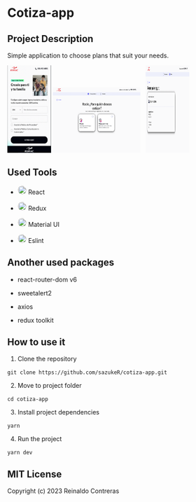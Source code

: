 # Cotiza-app

## Project Description

Simple application to choose plans that suit your needs.

<img src="./public/pre1.png" alt="Login" width="100" height="200">

<img src="./public/pre2.png" alt="Quote" width="200" height="150">
&nbsp
<img src="./public/pre3.png" alt="Thanks" width="100" height="200">

## Used Tools

- <img src="https://github.com/sazukeR/devicon/blob/master/icons/react/react-original.svg" width="20" height="20" style="border-radius: 50%; display: inlinek;"> <span>React</span>

- <img src="https://github.com/sazukeR/devicon/blob/master/icons/redux/redux-original.svg" width="20" height="20" style="border-radius: 50%; display: inlinek;"> <span>Redux</span>

- <img src="https://github.com/sazukeR/devicon/blob/master/icons/materialui/materialui-original.svg" width="20" height="20" style="border-radius: 50%; display: inlinek;"> <span>Material UI</span>

- <img src="https://github.com/sazukeR/devicon/blob/master/icons/eslint/eslint-original-wordmark.svg" width="20" height="20" style="border-radius: 50%; display: inlinek;"> <span>Eslint</span>

## Another used packages

- react-router-dom v6

- sweetalert2

- axios

- redux toolkit

## How to use it

1. Clone the repository

```
git clone https://github.com/sazukeR/cotiza-app.git
```

2. Move to project folder

```
cd cotiza-app
```

3. Install project dependencies

```
yarn
```

4. Run the project

```
yarn dev
```

## MIT License

Copyright (c) 2023 Reinaldo Contreras
